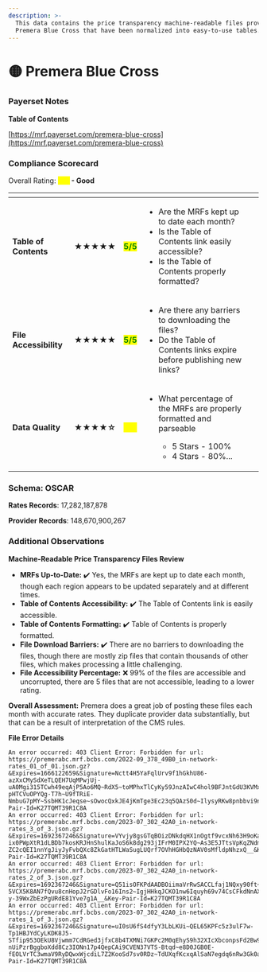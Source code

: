 ```yaml
---
description: >-
  This data contains the price transparency machine-readable files provided by
  Premera Blue Cross that have been normalized into easy-to-use tables.
---
```


# 🟡 Premera Blue Cross

### Payerset Notes

**Table of Contents**

[https://mrf.payerset.com/premera-blue-cross](https://mrf.payerset.com/premera-blue-cross)

### Compliance Scorecard

Overall Rating: <mark style="color:yellow;">**4/5**</mark>**&#x20;- Good**

<table data-view="cards"><thead><tr><th></th><th></th><th></th><th></th><th data-hidden data-card-cover data-type="files"></th></tr></thead><tbody><tr><td><strong>Table of Contents</strong></td><td><strong>★★★★★</strong></td><td><mark style="color:green;"><strong>5/5</strong></mark></td><td><ul><li>Are the MRFs kept up to date each month? </li><li>Is the Table of Contents link easily accessible?</li><li>Is the Table of Contents properly formatted?</li></ul></td><td></td></tr><tr><td><strong>File Accessibility</strong></td><td><strong>★★★★★</strong></td><td><mark style="color:green;"><strong>5/5</strong></mark></td><td><ul><li>Are there any barriers to downloading the files?</li><li>Do the Table of Contents links expire before publishing new links?</li></ul></td><td></td></tr><tr><td><strong>Data Quality</strong></td><td><strong>★★★★☆</strong></td><td><mark style="color:yellow;"><strong>4/5</strong></mark></td><td><ul><li><p>What percentage of the MRFs are properly formatted and parseable</p><ul><li>5 Stars - 100%</li><li>4 Stars - 80%...</li></ul></li></ul></td><td></td></tr></tbody></table>

### Schema: OSCAR

**Rates Records**: 17,282,187,878

**Provider Records**: 148,670,900,267

### Additional Observations

**Machine-Readable Price Transparency Files Review**

* **MRFs Up-to-Date:** ✔️ Yes, the MRFs are kept up to date each month, though each region appears to be updated separately and at different times.
* **Table of Contents Accessibility:** ✔️ The Table of Contents link is easily accessible.
* **Table of Contents Formatting:** ✔️ Table of Contents is properly formatted.
* **File Download Barriers:** ✔️ There are no barriers to downloading the files, though there are mostly zip files that contain thousands of other files, which makes processing a little challenging.
* **File Accessibility Percentage:** ❌ 99% of the files are accessible and uncorrupted, there are 5 files that are not accessible, leading to a lower rating.

**Overall Assessment:** Premera does a great job of posting these files each month with accurate rates. They duplicate provider data substantially, but that can be a result of interpretation of the CMS rules.

**File Error Details**

```
An error occurred: 403 Client Error: Forbidden for url: https://premerabc.mrf.bcbs.com/2022-09_378_49B0_in-network-rates_01_of_01.json.gz?&Expires=1666122659&Signature=Nctt4H5YaFqlUrv9f1hGkhU86-azXxCMySdXeTLQEH7UqMPwjUj-uA0Mgi315TCwh49eqAjP5Ao6MQ~RdX5~toMPhxTlCyKy59JnzAIwC4hol9BFJntGdU3KVMxtMCG1hVcqrW45h9rlxHvVstfJNzAfrvNN~IqWZrVGwvhHmgXIIB0r9e2MG0lxkmhZe3~RqsDzjA3RPf8eARChhDWHzC6fcDPQ~6mnL~ahcfqE-pHTCVuOPYQg-T7h~U9fTRiE-NmbuG7pMY~SsbHK1cJeqse~sOwocQxkJE4jKmTge3Ec23q5QAzS0d~IlysyRKw8pnbbvi9nqtK8hnfYuXiX3Q__&Key-Pair-Id=K27TQMT39R1C8A
An error occurred: 403 Client Error: Forbidden for url: https://premerabc.mrf.bcbs.com/2023-07_302_42A0_in-network-rates_3_of_3.json.gz?&Expires=1692367246&Signature=VYvjy8gsGTqBOizDNkdqHX1nOgtf9vcxNh63H9oKajy0FM3sj5e5owtkrL1jvmuQHaGFetAWzq7dvpc2yB~rNIOSKqdFP4fL9A0XFvo1qtBT3O8ZA1JtNw7V4vEvzgHxa7bQQhbZVkD6e8LiXZHS1MKx5bFs8-ix0PWpXtR1dLBDb7kosKRJHnShulKaJoS6k8dg293jIFrM0IPX2YQ~As3E5JTtsVpKqZNdmoRH7NMNax1c6nXlcvUuVhEAFAORfYEBicvQ6NiXsAlE3j-ZC2cQEI1nnYgJiyJyFvbQXc8ZkGatHTLWaSugLUQrf7OVhHGHbQzNAV0sMfldpNhzxQ__&Key-Pair-Id=K27TQMT39R1C8A
An error occurred: 403 Client Error: Forbidden for url: https://premerabc.mrf.bcbs.com/2023-07_302_42A0_in-network-rates_2_of_3.json.gz?&Expires=1692367246&Signature=Q51isOFKPdAADBOiimaVrRwSACCLfaj1NQxy90ft~gaXE62Z4vfXKluLVhgrjDnH4P2kKq-5VCX5K8AN7fQvu8cnHopJ2rGDlvFo16Ins2~IgjHHkqJCKO1nw6Iquyh69v74CsCFkdNnAXT7Uz5gUaRaWMnPQdFP6SZFsioYgSdbybOIIHeuSJvwtnGdDDnrCkBvhDeqnxSKP03YGvYGkhjdB6WBljxubdvUSVwrRLfIx8OuY7zT3IYMKWavhV1Zkajcd98lIK9Vx9bzL5J0FL7AckqsDycFeeFc2GqMHhOMwCtMhn3tQRCXVYcG-y-39WxZbEzPgURdE81Yve7g1A__&Key-Pair-Id=K27TQMT39R1C8A
An error occurred: 403 Client Error: Forbidden for url: https://premerabc.mrf.bcbs.com/2023-07_302_42A0_in-network-rates_1_of_3.json.gz?&Expires=1692367246&Signature=uI0sU6fS4dfyY3LbLKUi~QEL65KPFc5z3ulF7w-Tp1HBJYdCyLKDK8J5-STfip953OEkU8Vjwmm7CdRGed3jfxC8b4TXMNi7GKPc2M0qEhyS9h32XIcXbconpsFd2Bw9R811HzifE5WQ~oPS95L~BnsVh7yjQPHutgu1i7xoUVpa-nUiPzrBggboXdd8Cz3IONn17p4QepCAi9CVEN37VTS-Btqd~e8D0JGB0E-fEOLVrTC3wmaV9RyDQwxWjcdiL7Z2KooSd7sv0RDz~TdUXqfKcxqAlSaN7egdq6nRw3Gk0a2ix4B7JKaVPD0GWfK9OOQyzd~qLIqRrfMzyTkPWw__&Key-Pair-Id=K27TQMT39R1C8A
```
